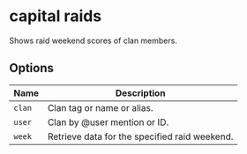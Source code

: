 # capital raids

Shows raid weekend scores of clan members.

## Options

| Name   | Description                                   |
| ------ | --------------------------------------------- |
| `clan` | Clan tag or name or alias.                    |
| `user` | Clan by @user mention or ID.                  |
| `week` | Retrieve data for the specified raid weekend. |
